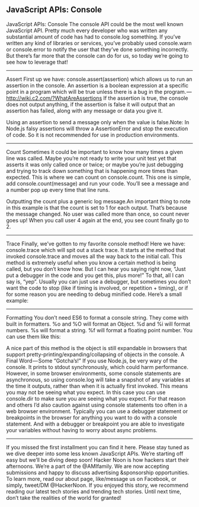 JavaScript APIs: Console
---

JavaScript APIs: Console
The console API could be the most well known JavaScript API. Pretty much every developer who was written any substantial amount of code has had to console.log something. If you’ve written any kind of libraries or services, you’ve probably used console.warn or console.error to notify the user that they’ve done something incorrectly. But there’s far more that the console can do for us, so today we’re going to see how to leverage that!


---

Assert
First up we have: console.assert(assertion) which allows us to run an assertion in the console.
An assertion is a boolean expression at a specific point in a program which will be true unless there is a bug in the program. — http://wiki.c2.com/?WhatAreAssertions
If the assertion is true, the console does not output anything, if the assertion is false it will output that an assertion has failed, along with any message or data you give it.



Using an assertion to send a message only when the value is false.Note: In Node.js falsy assertions will throw a AssertionError and stop the execution of code. So it is not recommended for use in production environments.


---

Count
Sometimes it could be important to know how many times a given line was called. Maybe you’re not ready to write your unit test yet that asserts it was only called once or twice; or maybe you’re just debugging and trying to track down something that is happening more times than expected. This is where we can count on console.count.
This one is simple, add console.count(message) and run your code. You’ll see a message and a number pop up every time that line runs.



Outputting the count plus a generic log message.An important thing to note in this example is that the count is set to 1 for each output. That’s because the message changed. No user was called more than once, so count never goes up! When you call user 4 again at the end, you see count finally go to 2.


---

Trace
Finally, we’ve gotten to my favorite console method! Here we have: console.trace which will spit out a stack trace. It starts at the method that invoked console.trace and moves all the way back to the initial call.
This method is extremely useful when you know a certain method is being called, but you don’t know how.
But I can hear you saying right now, “Just put a debugger in the code and you get this, plus more!” To that, all I can say is, “yep”. Usually you can just use a debugger, but sometimes you don’t want the code to stop (like if timing is involved, or repetition + timing), or if for some reason you are needing to debug minified code.
Here’s a small example:





---

Formatting
You don’t need ES6 to format a console string. They come with built in formatters.
%o and %O will format an Object.
%d and %i will format numbers.
%s will format a string.
%f will format a floating point number.
You can use them like this:



A nice part of this method is the object is still expandable in browsers that support pretty-printing/expanding/collapsing of objects in the console.
A Final Word — Some “Gotcha’s!”
If you use Node.js, be very wary of the console. It prints to stdout synchronously, which could harm performance.
However, in some browser environments, some console statements are asynchronous, so using console.log will take a snapshot of any variables at the time it outputs, rather than when it is actually first invoked. This means you may not be seeing what you expect. In this case you can use console.dir to make sure you are seeing what you expect.
For that reason and others I’d also caution against using console statements too often in a web browser environment. Typically you can use a debugger statement or breakpoints in the browser for anything you want to do with a console statement. And with a debugger or breakpoint you are able to investigate your variables without having to worry about async problems.


---

If you missed the first installment you can find it here. Please stay tuned as we dive deeper into some less known JavaScript APIs. We’re starting off easy but we’ll be diving deep soon!
Hacker Noon is how hackers start their afternoons. We’re a part of the @AMIfamily. We are now accepting submissions and happy to discuss advertising &sponsorship opportunities.
To learn more, read our about page, like/message us on Facebook, or simply, tweet/DM @HackerNoon.
If you enjoyed this story, we recommend reading our latest tech stories and trending tech stories. Until next time, don’t take the realities of the world for granted!
